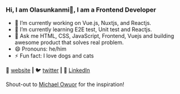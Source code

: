 ### Hi, I am Olasunkanmi👋, I am a Frontend Developer 

- 🔭 I’m currently working on Vue.js, Nuxtjs, and Reactjs.
- 🌱 I’m currently learning E2E test, Unit test and Reactjs.
- 💬 Ask me HTML, CSS, JavaScript, Frontend, Vuejs and building awesome product that solves real problem.
- 😄 Pronouns: he/him
- ⚡ Fun fact: I love dogs and cats

🏡 [website][website] **|**
🐦 [twitter][twitter] **|**
👔 [LinkedIn][linkedin]

Shout-out to [Michael Owuor][michael] for the inspiration!

[website]: https://olasunkanmi.dev
[twitter]: https://twitter.com/sun_kanmi
[facebook]: https://facebook.com/s3interdev
[linkedin]: https://www.linkedin.com/in/alabi-olasunkanmi
[michael]: https://github.com/s3interdev
 
